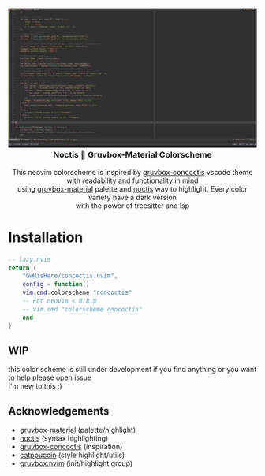 <h3 align="center">
<img src="https://github.com/GwHisHere/concoctis.nvim/blob/main/assets/code.png"/></br>
Noctis 🥂 Gruvbox-Material Colorscheme
</h3>

<p align="center">
This neovim colorscheme is inspired by
<a href="https://github.com/wheredoesyourmindgo/gruvbox-concoctis-vscode-theme">gruvbox-concoctis</a>
vscode theme with readability and functionality in mind </br>
using <a href="https://github.com/sainnhe/gruvbox-material">gruvbox-material</a> palette and
<a href="https://github.com/liviuschera/noctis">noctis</a> way to highlight, Every color variety have a dark version </br> 
with the power of treesitter and lsp
</p>

# Installation

```lua
-- lazy.nvim
return {
    "GwHisHere/concoctis.nvim",
    config = function()
    vim.cmd.colorscheme "concoctis"
    -- For neovim < 0.8.0
    -- vim.cmd "colorscheme concoctis"
    end
}
```

## WIP

this color scheme is still under development
if you find anything or you want to help please open issue </br> I'm new to this :)

## Acknowledgements

- [gruvbox-material](https://github.com/sainnhe/gruvbox-material) (palette/highlight)
- [noctis](https://github.com/liviuschera/noctis) (syntax highlighting)
- [gruvbox-concoctis](https://github.com/wheredoesyourmindgo/gruvbox-concoctis-vscode-theme) (inspiration)
- [catppuccin](https://github.com/catppuccin/nvim) (style highlight/utils)
- [gruvbox.nvim](https://github.com/ellisonleao/gruvbox.nvim) (init/highlight group)
